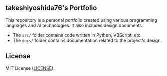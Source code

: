 ## takeshiyoshida76's Portfolio
This repository is a personal portfolio created using various programming languages ​​and AI technologies. It also includes design documents.
- The `src/` folder contains code written in Python, VBScript, etc.
- The `docs/` folder contains documentation related to the project's design.

## License
MIT License ([LICENSE](LICENSE)).
